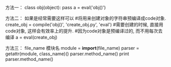 方法一：
class obj(object):
	pass
a = eval('obj()')

方法二：
如果是经常需要这样可以
#将用来创建对象的字符串预编译成code对象.
create_obj = compile('obj()', 'create_obj.py', 'eval')
#需要创建的时候, 直接用code对象, 这样会有效率上的提升. #因为code对象是预编译过的, 而不用每次去编译
a = eval(create_obj)

方法三：
file_name  模块名
	module = __import__(file_name)
	parser = getattr(module, class_name)()
	parser.method_name()
	print parser.method_name()
